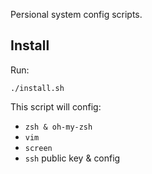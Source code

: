 Persional system config scripts.

## Install

Run:

    ./install.sh

This script will config:

- `zsh & oh-my-zsh`
- `vim`
- `screen`
- `ssh` public key & config

